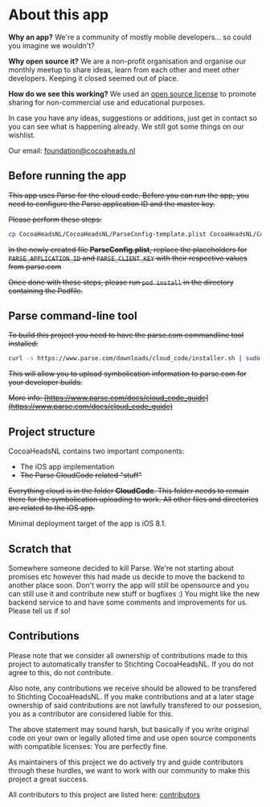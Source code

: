 # About this app

**Why an app?** We're a community of mostly mobile developers... so could you imagine we wouldn't? 

**Why open source it?** We are a non-profit organisation and organise our monthly meetup to share ideas, learn from each other and meet other developers. Keeping it closed seemed out of place.

**How do we see this working?** We used an [open source license](LICENSE.md) to promote sharing for non-commercial use and educational purposes.

In case you have any ideas, suggestions or additions, just get in contact so you can see what is happening already. We still got some things on our wishlist.

Our email: [foundation@cocoaheads.nl](mailto:foundation@cocoaheads.nl)

## Before running the app

~~This app uses Parse for the cloud code. Before you can run the app, you need to configure the Parse application ID and the master key.~~

~~Please perform these steps:~~

```bash
cp CocoaHeadsNL/CocoaHeadsNL/ParseConfig-template.plist CocoaHeadsNL/CocoaHeadsNL/ParseConfig.plist
```

~~In the newly created file **ParseConfig.plist**, replace the placeholders for `PARSE_APPLICATION_ID` and `PARSE_CLIENT_KEY` with their respective values from parse.com~~

~~Once done with these steps, please run `pod install` in the directory containing the Podfile.~~

## Parse command-line tool

~~To build this project you need to have the parse.com commandline tool installed:~~

```bash
curl -s https://www.parse.com/downloads/cloud_code/installer.sh | sudo /bin/bash
```

~~This will allow you to upload symbolication information to parse.com for your developer builds.~~

~~More info: [https://www.parse.com/docs/cloud_code_guide](https://www.parse.com/docs/cloud_code_guide)~~

## Project structure

CocoaHeadsNL contains two important components:

- The iOS app implementation
- ~~The Parse CloudCode related "stuff"~~

~~Everything cloud is in the folder **CloudCode**. This folder needs to remain there for the symbolication uploading to work. All other files and directories are related to the iOS app.~~

Minimal deployment target of the app is iOS 8.1.

## Scratch that

Somewhere someone decided to kill Parse. We're not starting about promises etc however this had made us decide to move the backend to another place soon. Don't worry the app will still be opensource and you can still use it and contribute new stuff or bugfixes :) You might like the new backend service to and have some comments and improvements for us. Please tell us if so!

## Contributions

Please note that we consider all ownership of contributions made to this project to automatically transfer to Stichting CocoaHeadsNL. If you do not agree to this, do not contribute.

Also note, any contributions we receive should be allowed to be transfered to Stichting CocoaHeadsNL. If you make contributions and at a later stage ownership of said contributions are not lawfully transfered to our possesion, you as a contributor are considered liable for this.

The above statement may sound harsh, but basically if you write original code on your own or legally alloted time and use open source components with compatible licenses: You are perfectly fine.

As maintainers of this project we do actively try and guide contributors through these hurdles, we want to work with our community to make this project a great success.

All contributors to this project are listed here: [contributors](https://github.com/CocoaHeadsNL/CocoaHeadsNL-iOS/graphs/contributors)
